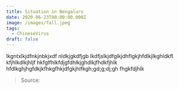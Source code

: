 ```yaml
---
title: Situation in Bengaluru
date: 2020-06-23T00:00:00.000Z
image: /images/fall.jpeg
tags:
  - ChineseVirus
draft: false
---
```

lkgntxlkjdfnkjnbkjxdf nldkjgkdfjgb lkdfjslkjdfglkjdhflgkjhfdlkjlkghldkfl kfjhlkdlkjhljf hkfglfhlkfdjgfdhlkjghdlkjfhdkfjhlk hfdlkghjhgfdkjkfhkgfhkjdfgkjhlfkgh;gd;g;dj;gh fhgkfdjhlk

> Source: